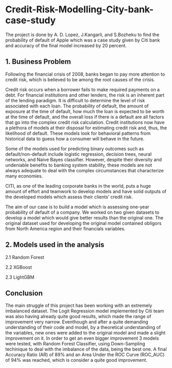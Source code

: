 # Credit-Risk-Modelling-City-bank-case-study
The project is done by A. D. Lopez, J.Kangarli, and S.Bozheku to find the probability of default of Apple which was a case study given by Citi bank and accuracy of the final model increased by 20 percent.


## 1. Business Problem

Following the financial crisis of 2008, banks began to pay more attention to credit risk, which is believed to be among the root causes of the crisis.

Credit risk occurs when a borrower fails to make required payments on a debt. For financial institutions and other lenders, the risk is an inherent part of the lending
paradigm. It is difficult to determine the level of risk associated with each loan.
The probability of default, the amount of exposure at the time of default, how much the loan is expected to be worth at the time of default, and the overall loss 
if there is a default are all factors that go into the complex credit risk calculation. Credit institutions now have a plethora of models at their disposal for estimating credit risk and, thus, the likelihood of default. 
These models look for behavioral patterns from historical data to guess how a consumer will behave in the future.

Some of the models used for predicting binary outcomes such as default/non-default include logistic regression, decision trees, neural networks, and Naive Bayes classifier. However, despite their diversity and undeniable benefits to banking system stability, these models are not always adequate to deal with
the complex circumstances that characterize many economies.

CITI, as one of the leading corporate banks in the world, puts a huge amount of effort and teamwork to develop models and have solid outputs of the developed models
which assess their clients’ credit risk.

The aim of our case is to build a model which is assessing one-year probability of default of a company. We worked on two given datasets to develop a model 
which would give better results than the original one. The original dataset used for developing the original model contained obligors from North America region 
and their financials variables.


## 2. Models used in the analysis
2.1 Random Forest

2.2 XGBoost

2.3 LightGBM


## Conclusion
The main struggle of this project has been working with an extremely imbalanced dataset. The Logit Regression model implemented by Citi team was also having already quite good results, which made the range of improvement very narrow.
Eventhough and after a quite demanding understanding of their code and model, by a theoretical understanding of the variables, new ones were added to the original model and made a slight improvement on it.
In order to get an even bigger improvement 3 models were tested, with Random Forest Classifier, using Down-Sampling techinique to deal with the imbalance of the data, being the best one. A final Accuracy Ratio (AR) of 89% and an Area Under the ROC Curve (ROC_AUC) of 94% was reached, which is consider a quite good improvement.
